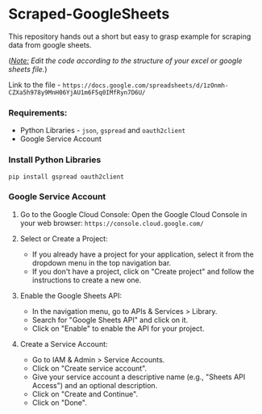 # Scraped-GoogleSheets
This repository hands out a short but easy to grasp example for scraping data from google sheets.

(<i><ins>Note:</ins>  Edit the code according to the structure of your excel or google sheets file.</i>)

Link to the file - `https://docs.google.com/spreadsheets/d/1zOnmh-CZXa5h978y9MnH06YjAU1m6F5q0IMfRyn7D6U/`

### Requirements:
- Python Libraries - `json`, `gspread` and `oauth2client`
- Google Service Account

### Install Python Libraries
```
pip install gspread oauth2client
```

### Google Service Account

1. Go to the Google Cloud Console:
   Open the Google Cloud Console in your web browser: `https://console.cloud.google.com/`

2. Select or Create a Project:
   - If you already have a project for your application, select it from the dropdown menu in the top navigation bar.
   - If you don't have a project, click on "Create project" and follow the instructions to create a new one.
     
3. Enable the Google Sheets API:
   - In the navigation menu, go to APIs & Services > Library.
   - Search for "Google Sheets API" and click on it.
   - Click on "Enable" to enable the API for your project.
     
4. Create a Service Account:
   - Go to IAM & Admin > Service Accounts.
   - Click on "Create service account".
   - Give your service account a descriptive name (e.g., "Sheets API Access") and an optional description.
   - Click on "Create and Continue".
   - Click on "Done".
